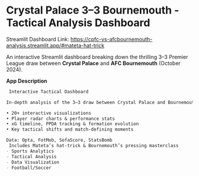 #  Crystal Palace 3–3 Bournemouth - Tactical Analysis Dashboard
Streamlit Dashboard Link: https://cpfc-vs-afcbournemouth-analysis.streamlit.app/#mateta-hat-trick

An interactive Streamlit dashboard breaking down the thrilling 3–3 Premier League draw between **Crystal Palace** and **AFC Bournemouth** (October 2024).

**App Description**
```markdown
 Interactive Tactical Dashboard

In-depth analysis of the 3–3 draw between Crystal Palace and Bournemouth featuring:

• 20+ interactive visualizations  
• Player radar charts & performance stats  
• xG timeline, PPDA tracking & formation evolution  
• Key tactical shifts and match-defining moments  

Data: Opta, FotMob, SofaScore, StatsBomb  
 Includes Mateta’s hat-trick & Bournemouth’s pressing masterclass
- Sports Analytics
- Tactical Analysis
- Data Visualization
- Football/Soccer
